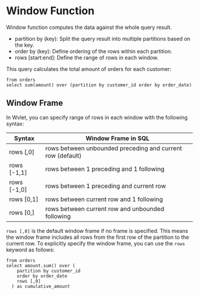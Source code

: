 # Window Function

Window function computes the data against the whole query result.

- partition by (key): Split the query result into multiple partitions based on the key.
- order by (key): Define ordering of the rows within each partition.
- rows [start:end]: Define the range of rows in each window.

This query calculates the total amount of orders for each customer:
```wvlet
from orders
select sum(amount) over (partition by customer_id order by order_date)
```

## Window Frame 

In Wvlet, you can specify range of rows in each window with the following syntax:

| Syntax | Window Frame in SQL |
| --- | --- |
| rows [,0] | rows between unbounded preceding and current row (default) |
| rows [-1,1] | rows between 1 preceding and 1 following |
| rows [-1,0] | rows between 1 preceding and current row |
| rows [0,1] | rows between current row and 1 following |
| rows [0,] | rows between current row and unbounded following |


`rows [,0]` is the default window frame if no frame is specified. This means the window frame includes all rows from the first row of the partition to the current row. To explicitly specify the window frame, you can use the `rows` keyword as follows:

```wvlet
from orders
select amount.sum() over (
    partition by customer_id
    order by order_date
    rows [,0]
  ) as cumulative_amount
```

